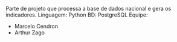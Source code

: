 Parte de projeto que processa a base de dados nacional e gera os indicadores.
Linguagem: Python
BD: PostgreSQL
Equipe:
- Marcelo Cendron
- Arthur Zago